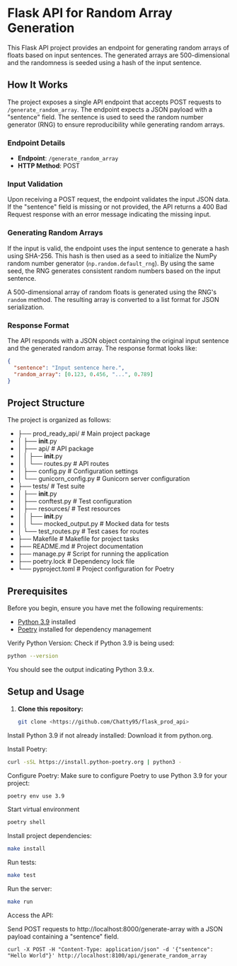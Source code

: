 # Flask API for Random Array Generation

This Flask API project provides an endpoint for generating random arrays of floats based on input sentences. The generated arrays are 500-dimensional and the randomness is seeded using a hash of the input sentence.

## How It Works

The project exposes a single API endpoint that accepts POST requests to `/generate_random_array`. The endpoint expects a JSON payload with a "sentence" field. The sentence is used to seed the random number generator (RNG) to ensure reproducibility while generating random arrays.

### Endpoint Details

- **Endpoint**: `/generate_random_array`
- **HTTP Method**: POST

### Input Validation

Upon receiving a POST request, the endpoint validates the input JSON data. If the "sentence" field is missing or not provided, the API returns a 400 Bad Request response with an error message indicating the missing input.

### Generating Random Arrays

If the input is valid, the endpoint uses the input sentence to generate a hash using SHA-256. This hash is then used as a seed to initialize the NumPy random number generator (`np.random.default_rng`). By using the same seed, the RNG generates consistent random numbers based on the input sentence.

A 500-dimensional array of random floats is generated using the RNG's `random` method. The resulting array is converted to a list format for JSON serialization.

### Response Format

The API responds with a JSON object containing the original input sentence and the generated random array. The response format looks like:

```json
{
  "sentence": "Input sentence here.",
  "random_array": [0.123, 0.456, "...", 0.789]
}
```

## Project Structure

The project is organized as follows:

- ├── prod_ready_api/        # Main project package
- │   ├── __init__.py
- │   ├── api/                # API package
- │   │   ├── __init__.py
- │   │   └── routes.py       # API routes
- │   ├── config.py           # Configuration settings
- │   └── gunicorn_config.py  # Gunicorn server configuration
- ├── tests/                 # Test suite
- │   ├── __init__.py
- │   ├── conftest.py        # Test configuration
- │   ├── resources/         # Test resources
- │   │   ├── __init__.py
- │   │   └── mocked_output.py # Mocked data for tests
- │   └── test_routes.py     # Test cases for routes
- ├── Makefile               # Makefile for project tasks
- ├── README.md              # Project documentation
- ├── manage.py              # Script for running the application
- ├── poetry.lock            # Dependency lock file
- └── pyproject.toml         # Project configuration for Poetry




## Prerequisites

Before you begin, ensure you have met the following requirements:

- [Python 3.9](https://www.python.org/downloads/release/python-390/) installed
- [Poetry](https://python-poetry.org/docs/#installation) installed for dependency management

Verify Python Version: Check if Python 3.9 is being used:

   ```sh
python --version
   ```
You should see the output indicating Python 3.9.x.

## Setup and Usage

1. **Clone this repository:**

   ```sh
   git clone <https://github.com/Chatty95/flask_prod_api>
   ```
Install Python 3.9 if not already installed:
Download it from python.org.

Install Poetry:
   ```sh
   curl -sSL https://install.python-poetry.org | python3 -
   ```

Configure Poetry: Make sure to configure Poetry to use Python 3.9 for your project:
   ```sh
poetry env use 3.9
   ``````

Start virtual environment
   ```sh
poetry shell   
   ```
   
Install project dependencies:
   ```sh
make install
   ```

Run tests:
   ```sh
make test
   ````

Run the server:
   ```sh
make run
   ```
Access the API:

Send POST requests to http://localhost:8000/generate-array with a JSON payload containing a "sentence" field.
   ```she
  curl -X POST -H "Content-Type: application/json" -d '{"sentence": "Hello World"}' http://localhost:8100/api/generate_random_array
   ```